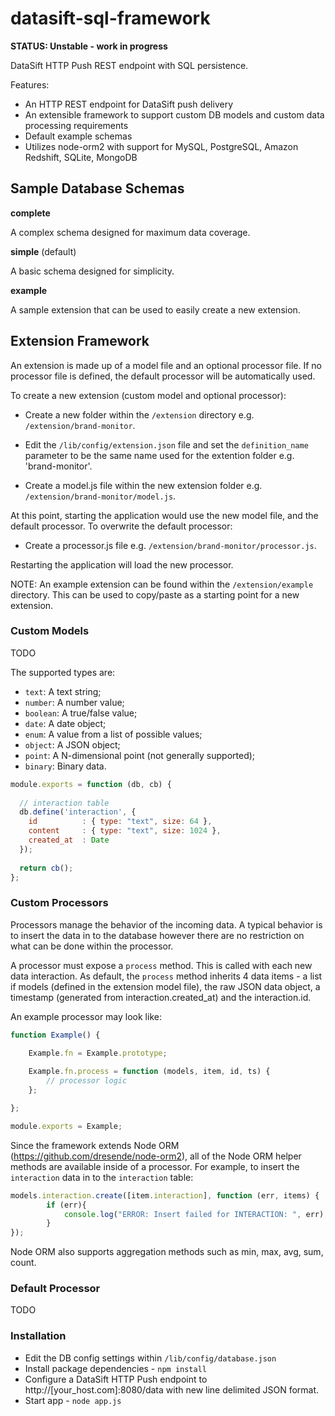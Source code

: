datasift-sql-framework
======================

**STATUS: Unstable - work in progress**

DataSift HTTP Push REST endpoint with SQL persistence. 

Features:
* An HTTP REST endpoint for DataSift push delivery
* An extensible framework to support custom DB models and custom data processing requirements
* Default example schemas
* Utilizes node-orm2 with support for MySQL, PostgreSQL, Amazon Redshift, SQLite, MongoDB

## Sample Database Schemas


**complete**

A complex schema designed for maximum data coverage.

**simple** (default)

A basic schema designed for simplicity.

**example**

A sample extension that can be used to easily create a new extension.


## Extension Framework

An extension is made up of a model file and an optional processor file. If no processor file is defined, the default processor will be automatically used.

To create a new extension (custom model and optional processor):

* Create a new folder within the <code>/extension</code> directory e.g. <code>/extension/brand-monitor</code>.
* Edit the <code>/lib/config/extension.json</code> file and set the <code>definition_name</code> parameter to be the same name used for the extention folder e.g. 'brand-monitor'.

* Create a model.js file within the new extension folder e.g. <code>/extension/brand-monitor/model.js</code>.


At this point, starting the application would use the new model file, and the default processor. To overwrite the default processor:

* Create a processor.js file e.g. <code>/extension/brand-monitor/processor.js</code>.

Restarting the application will load the new processor.

NOTE: An example extension can be found within the <code>/extension/example</code> directory. This can be used to copy/paste as a starting point for a new extension.


### Custom Models

TODO

The supported types are:

- `text`: A text string;
- `number`: A number value;
- `boolean`: A true/false value;
- `date`: A date object;
- `enum`: A value from a list of possible values;
- `object`: A JSON object;
- `point`: A N-dimensional point (not generally supported);
- `binary`: Binary data.

```javascript
module.exports = function (db, cb) {
  
  // interaction table
  db.define('interaction', {
    id          : { type: "text", size: 64 },
    content     : { type: "text", size: 1024 },
  	created_at  : Date
  });
  
  return cb();
};
```

### Custom Processors

Processors manage the behavior of the incoming data. A typical behavior is to insert the data in to the database however there are no restriction on what can be done within the processor.

A processor must expose a <code>process</code> method. This is called with each new data interaction. As default, the <code>process</code> method inherits 4 data items - a list if models (defined in the extension model file), the raw JSON data object, a timestamp (generated from interaction.created_at) and the interaction.id.

An example processor may look like:

```javascript
function Example() {

	Example.fn = Example.prototype;
	
	Example.fn.process = function (models, item, id, ts) {
		// processor logic
	};

};

module.exports = Example;
```

Since the framework extends Node ORM (https://github.com/dresende/node-orm2), all of the Node ORM helper methods are available inside of a processor. For example, to insert the <code>interaction</code> data in to the <code>interaction</code> table:

```javascript
models.interaction.create([item.interaction], function (err, items) {
	 	if (err){
	 		console.log("ERROR: Insert failed for INTERACTION: ", err);
	 	}
});
```

Node ORM also supports aggregation methods such as min, max, avg, sum, count.

### Default Processor

TODO

### Installation
* Edit the DB config settings within <code>/lib/config/database.json</code>
* Install package dependencies - <code>npm install</code>
* Configure a DataSift HTTP Push endpoint to http://[your_host.com]:8080/data with new line delimited JSON format.
* Start app - <code>node app.js</code>